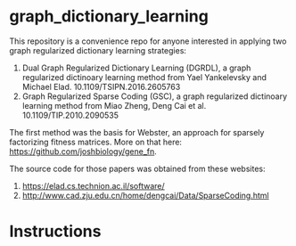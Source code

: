 # graph_dictionary_learning
This repository is a convenience repo for anyone interested in applying two graph regularized dictionary learning strategies:
1. Dual Graph Regularized Dictionary Learning (DGRDL), a graph regularized dictinoary learning method from Yael Yankelevsky and Michael Elad. 10.1109/TSIPN.2016.2605763
2. Graph Regularized Sparse Coding (GSC), a graph regularized dictinoary learning method from Miao Zheng, Deng Cai et al. 10.1109/TIP.2010.2090535

The first method was the basis for Webster, an approach for sparsely factorizing fitness matrices. More on that here: https://github.com/joshbiology/gene_fn. 

The source code for those papers was obtained from these websites:

1. https://elad.cs.technion.ac.il/software/
2. http://www.cad.zju.edu.cn/home/dengcai/Data/SparseCoding.html

# Instructions 
